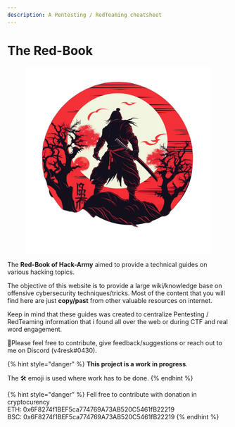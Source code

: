 ```yaml
---
description: A Pentesting / RedTeaming cheatsheet
---
```


# The Red-Book



<div align="center">

<figure><img src=".gitbook/assets/v4resk_a_design_logo_in_dark_and_red_with_a_bushido_a509518b-b4fe-4d65-9c54-06ec53c9dbcd(1).png" alt="" width="563"><figcaption></figcaption></figure>

</div>

The **Red-Book of Hack-Army** aimed to provide a technical guides on various hacking topics.

The objective of this website is to provide a large wiki/knowledge base on offensive cybersecurity techniques/tricks. Most of the content that you will find here are just **copy/past** from other valuable resources on internet.

Keep in mind that these guides was created to centralize Pentesting / RedTeaming information that i found all over the web or during CTF and real word engagement.

:tada:Please feel free to contribute, give feedback/suggestions or reach out to me on Discord (v4resk#0430).

{% hint style="danger" %}
**This project is a work in progress**.

The 🛠️ emoji is used where work has to be done.
{% endhint %}

{% hint style="danger" %}
Fell free to contribute with donation in cryptocurency\
ETH: 0x6F8274f1BEF5ca774769A73AB520C5461fB22219\
BSC: 0x6F8274f1BEF5ca774769A73AB520C5461fB22219
{% endhint %}
